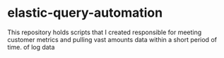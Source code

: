 # elastic-query-automation
This repository holds scripts that I created responsible for meeting customer metrics and pulling vast amounts data within a short period of time. of log data
